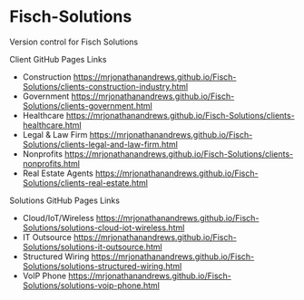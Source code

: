 # Fisch-Solutions
 Version control for Fisch Solutions

Client GitHub Pages Links

- Construction https://mrjonathanandrews.github.io/Fisch-Solutions/clients-construction-industry.html
- Government https://mrjonathanandrews.github.io/Fisch-Solutions/clients-government.html
- Healthcare https://mrjonathanandrews.github.io/Fisch-Solutions/clients-healthcare.html
- Legal & Law Firm https://mrjonathanandrews.github.io/Fisch-Solutions/clients-legal-and-law-firm.html
- Nonprofits https://mrjonathanandrews.github.io/Fisch-Solutions/clients-nonprofits.html
- Real Estate Agents https://mrjonathanandrews.github.io/Fisch-Solutions/clients-real-estate.html

Solutions GitHub Pages Links
- Cloud/IoT/Wireless https://mrjonathanandrews.github.io/Fisch-Solutions/solutions-cloud-iot-wireless.html
- IT Outsource https://mrjonathanandrews.github.io/Fisch-Solutions/solutions-it-outsource.html
- Structured Wiring https://mrjonathanandrews.github.io/Fisch-Solutions/solutions-structured-wiring.html
- VoIP Phone https://mrjonathanandrews.github.io/Fisch-Solutions/solutions-voip-phone.html
